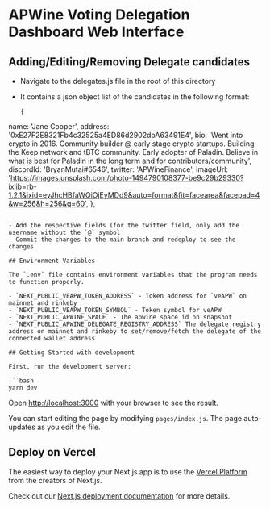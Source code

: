 
# APWine Voting Delegation Dashboard Web Interface

## Adding/Editing/Removing Delegate candidates

- Navigate to the delegates.js file in the root of this directory
- It contains a json object list of the candidates in the following format:

  ```
  {

name:  'Jane Cooper',
address:  '0xE27F2E8321Fb4c32525a4ED86d2902dbA63491E4',
bio:  'Went into crypto in 2016. Community builder @ early stage crypto startups. Building the Keep network and tBTC community. Early adopter of Paladin. Believe in what is best for Paladin in the long term and for contributors/community',
discordId:  'BryanMutai#6546',
twitter:  'APWineFinance',
imageUrl:
'https://images.unsplash.com/photo-1494790108377-be9c29b29330?ixlib=rb-1.2.1&ixid=eyJhcHBfaWQiOjEyMDd9&auto=format&fit=facearea&facepad=4&w=256&h=256&q=60',
},

  ```

- Add the respective fields (for the twitter field, only add the username without the `@` symbol
- Commit the changes to the main branch and redeploy to see the changes
  
## Environment Variables

  The `.env` file contains environment variables that the program needs to function properly.

- `NEXT_PUBLIC_VEAPW_TOKEN_ADDRESS` - Token address for `veAPW` on mainnet and rinkeby
- `NEXT_PUBLIC_VEAPW_TOKEN_SYMBOL` - Token symbol for veAPW
- `NEXT_PUBLIC_APWINE_SPACE` - The apwine space id on snapshot
- `NEXT_PUBLIC_APWINE_DELEGATE_REGISTRY_ADDRESS` The delegate registry address on mainnet and rinkeby to set/remove/fetch the delegate of the connected wallet address
  
## Getting Started with development

First, run the development server:

```bash
yarn dev
```

Open [http://localhost:3000](http://localhost:3000) with your browser to see the result.

You can start editing the page by modifying `pages/index.js`. The page auto-updates as you edit the file.

## Deploy on Vercel

The easiest way to deploy your Next.js app is to use the [Vercel Platform](https://vercel.com/new?utm_medium=default-template&filter=next.js&utm_source=create-next-app&utm_campaign=create-next-app-readme) from the creators of Next.js.

Check out our [Next.js deployment documentation](https://nextjs.org/docs/deployment) for more details.
